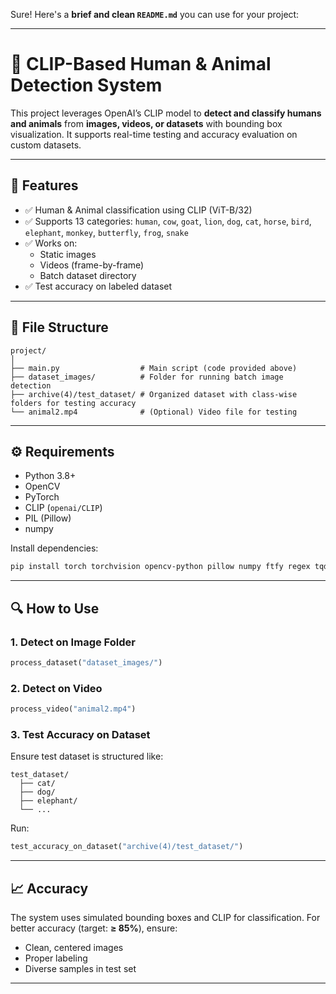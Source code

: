 Sure! Here's a **brief and clean `README.md`** you can use for your project:

---

# 🧠 CLIP-Based Human & Animal Detection System

This project leverages OpenAI’s CLIP model to **detect and classify humans and animals** from **images, videos, or datasets** with bounding box visualization. It supports real-time testing and accuracy evaluation on custom datasets.

---

## 🚀 Features

- ✅ Human & Animal classification using CLIP (ViT-B/32)
- ✅ Supports 13 categories: `human`, `cow`, `goat`, `lion`, `dog`, `cat`, `horse`, `bird`, `elephant`, `monkey`, `butterfly`, `frog`, `snake`
- ✅ Works on:
  - Static images
  - Videos (frame-by-frame)
  - Batch dataset directory
- ✅ Test accuracy on labeled dataset

---

## 🧾 File Structure

```
project/
│
├── main.py                  # Main script (code provided above)
├── dataset_images/          # Folder for running batch image detection
├── archive(4)/test_dataset/ # Organized dataset with class-wise folders for testing accuracy
└── animal2.mp4              # (Optional) Video file for testing
```

---

## ⚙️ Requirements

- Python 3.8+
- OpenCV
- PyTorch
- CLIP (`openai/CLIP`)
- PIL (Pillow)
- numpy

Install dependencies:
```bash
pip install torch torchvision opencv-python pillow numpy ftfy regex tqdm
```

---

## 🔍 How to Use

### 1. Detect on Image Folder
```python
process_dataset("dataset_images/")
```

### 2. Detect on Video
```python
process_video("animal2.mp4")
```

### 3. Test Accuracy on Dataset
Ensure test dataset is structured like:
```
test_dataset/
  ├── cat/
  ├── dog/
  ├── elephant/
  └── ...
```

Run:
```python
test_accuracy_on_dataset("archive(4)/test_dataset/")
```

---

## 📈 Accuracy

The system uses simulated bounding boxes and CLIP for classification. For better accuracy (target: **≥ 85%**), ensure:
- Clean, centered images
- Proper labeling
- Diverse samples in test set

---
